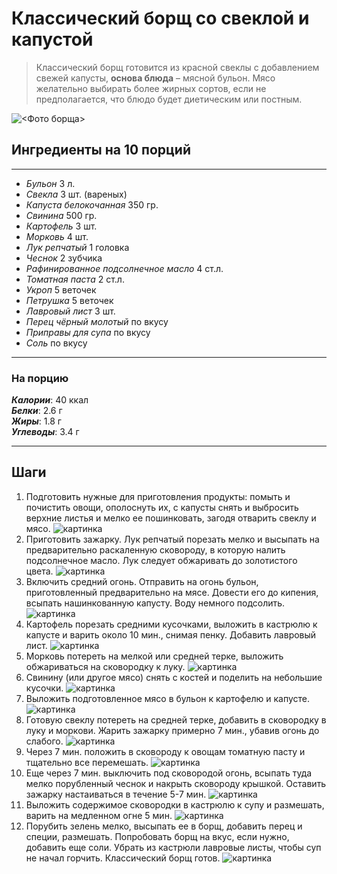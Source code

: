 # Классический борщ со свеклой и капустой

> Классический борщ готовится из красной свеклы с добавлением свежей капусты, **основа блюда** – мясной бульон. Мясо желательно выбирать более жирных сортов, если не предполагается, что блюдо будет диетическим или постным.

![<Фото борща>](../hw_git/borsh.jpg)

## Ингредиенты на 10 порций
---
* *Бульон* 3 л.
* *Свекла* 3 шт. (вареных)
* *Капуста белокочанная* 350 гр.
* *Свинина* 500 гр.
* *Картофель* 3 шт.
* *Морковь* 4 шт.
* *Лук репчатый* 1 головка
* *Чеснок* 2 зубчика
* *Рафинированное подсолнечное масло* 4 ст.л.
* *Томатная паста* 2 ст.л.
* *Укроп* 5 веточек
* *Петрушка* 5 веточек
* *Лавровый лист* 3 шт.
* *Перец чёрный молотый* по вкусу
* *Приправы для супа* по вкусу
* *Соль* по вкусу

---

### На порцию
***Калории***: 40 ккал <br>
***Белки***: 2.6 г <br>
***Жиры***: 1.8 г <br>
***Углеводы***: 3.4 г <br>

---

## Шаги

1. Подготовить нужные для приготовления продукты: помыть и почистить овощи, ополоснуть их, с капусты снять и выбросить верхние листья и мелко ее пошинковать, загодя отварить свеклу и мясо.
![картинка](../hw_git/1.jpg)
2. Приготовить зажарку. Лук репчатый порезать мелко и высыпать на предварительно раскаленную сковороду, в которую налить подсолнечное масло. Лук следует обжаривать до золотистого цвета.
![картинка](../hw_git/2.jpg)
 3. Включить средний огонь. Отправить на огонь бульон, приготовленный предварительно на мясе. Довести его до кипения, всыпать нашинкованную капусту. Воду немного подсолить.
 ![картинка](../hw_git/3.jpg)
 4. Картофель порезать средними кусочками, выложить в кастрюлю к капусте и варить около 10 мин., снимая пенку. Добавить лавровый лист.
 ![картинка](../hw_git/4.jpg)
 5. Морковь потереть на мелкой или средней терке, выложить обжариваться на сковородку к луку.
 ![картинка](../hw_git/5.jpg)
 6. Свинину (или другое мясо) снять с костей и поделить на небольшие кусочки.
 ![картинка](../hw_git/6.jpg)
 7. Выложить подготовленное мясо в бульон к картофелю и капусте.
 ![картинка](../hw_git/7.jpg)
 8. Готовую свеклу потереть на средней терке, добавить в сковородку в луку и моркови. Жарить зажарку примерно 7 мин., убавив огонь до слабого.
 ![картинка](../hw_git/8.jpg)
 9. Через 7 мин. положить в сковороду к овощам томатную пасту и тщательно все перемешать.
 ![картинка](../hw_git/9.jpg)
 10. Еще через 7 мин. выключить под сковородой огонь, всыпать туда мелко порубленный чеснок и накрыть сковороду крышкой. Оставить зажарку настаиваться в течение 5-7 мин.
 ![картинка](../hw_git/10.jpg)
 11. Выложить содержимое сковородки в кастрюлю к супу и размешать, варить на медленном огне 5 мин.
 ![картинка](../hw_git/11.jpg)
 12. Порубить зелень мелко, высыпать ее в борщ, добавить перец и специи, размешать. Попробовать борщ на вкус, если нужно, добавить еще соли. Убрать из кастрюли лавровые листы, чтобы суп не начал горчить. Классический борщ готов.
 ![картинка](../hw_git/12.jpg)

 